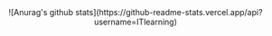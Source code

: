   <div align=center>
 ![Anurag's github stats](https://github-readme-stats.vercel.app/api?username=ITlearning)

